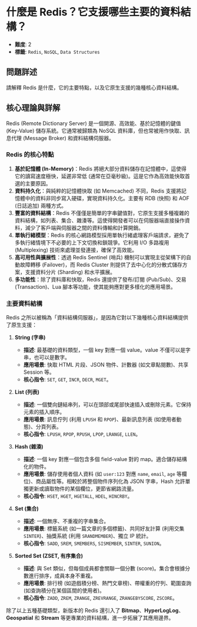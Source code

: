 # 什麼是 Redis？它支援哪些主要的資料結構？

- **難度**: 2
- **標籤**: `Redis`, `NoSQL`, `Data Structures`

## 問題詳述

請解釋 Redis 是什麼，它的主要特點，以及它原生支援的幾種核心資料結構。

## 核心理論與詳解

Redis (Remote Dictionary Server) 是一個開源、高效能、基於記憶體的鍵值 (Key-Value) 儲存系統。它通常被歸類為 NoSQL 資料庫，但也常被用作快取、訊息代理 (Message Broker) 和資料結構伺服器。

### Redis 的核心特點

1. **基於記憶體 (In-Memory)**：Redis 將絕大部分資料儲存在記憶體中，這使得它的讀寫速度極快，延遲非常低 (通常在亞毫秒級)。這是它作為高效能快取首選的主要原因。
2. **資料持久化**：與純粹的記憶體快取 (如 Memcached) 不同，Redis 支援將記憶體中的資料非同步寫入硬碟，實現資料持久化。主要有 RDB (快照) 和 AOF (日誌追加) 兩種方式。
3. **豐富的資料結構**：Redis 不僅僅是簡單的字串鍵值對，它原生支援多種複雜的資料結構，如列表、集合、雜湊等。這使得開發者可以在伺服器端直接操作資料，減少了客戶端與伺服器之間的資料傳輸和計算開銷。
4. **單執行緒模型**：Redis 的核心網路模型採用單執行緒處理客戶端請求，避免了多執行緒情境下不必要的上下文切換和鎖競爭。它利用 I/O 多路複用 (Multiplexing) 技術來處理並發連接，確保了高效能。
5. **高可用性與擴展性**：透過 Redis Sentinel (哨兵) 機制可以實現主從架構下的自動故障轉移 (Failover)，而 Redis Cluster 則提供了去中心化的分散式儲存方案，支援資料分片 (Sharding) 和水平擴展。
6. **多功能性**：除了資料庫和快取，Redis 還提供了發布/訂閱 (Pub/Sub)、交易 (Transaction)、Lua 腳本等功能，使其能夠應對更多樣化的應用場景。

### 主要資料結構

Redis 之所以被稱為「資料結構伺服器」，是因為它對以下幾種核心資料結構提供了原生支援：

1. **String (字串)**
    - **描述**: 最基礎的資料類型，一個 key 對應一個 value。value 不僅可以是字串，也可以是數字。
    - **應用場景**: 快取 HTML 片段、JSON 物件、計數器 (如文章點閱數)、共享 Session 等。
    - **核心指令**: `SET`, `GET`, `INCR`, `DECR`, `MGET`。

2. **List (列表)**
    - **描述**: 一個雙向鏈結串列，可以在頭部或尾部快速插入或刪除元素。它保持元素的插入順序。
    - **應用場景**: 訊息佇列 (利用 `LPUSH` 和 `RPOP`)、最新訊息列表 (如使用者動態)、分頁列表。
    - **核心指令**: `LPUSH`, `RPOP`, `RPUSH`, `LPOP`, `LRANGE`, `LLEN`。

3. **Hash (雜湊)**
    - **描述**: 一個 key 對應一個包含多個 field-value 對的 map。適合儲存結構化的物件。
    - **應用場景**: 儲存使用者個人資料 (如 `user:123` 對應 `name`, `email`, `age` 等欄位)、商品屬性等。相較於將整個物件序列化為 JSON 字串，Hash 允許單獨更新或讀取物件的某個欄位，更節省網路流量。
    - **核心指令**: `HSET`, `HGET`, `HGETALL`, `HDEL`, `HINCRBY`。

4. **Set (集合)**
    - **描述**: 一個無序、不重複的字串集合。
    - **應用場景**: 標籤系統 (如一篇文章的多個標籤)、共同好友計算 (利用交集 `SINTER`)、抽獎系統 (利用 `SRANDMEMBER`)、獨立 IP 統計。
    - **核心指令**: `SADD`, `SREM`, `SMEMBERS`, `SISMEMBER`, `SINTER`, `SUNION`。

5. **Sorted Set (ZSET, 有序集合)**
    - **描述**: 與 Set 類似，但每個成員都會關聯一個分數 (score)。集合會根據分數進行排序，成員本身不重複。
    - **應用場景**: 排行榜 (如遊戲積分榜、熱門文章榜)、帶權重的佇列、範圍查詢 (如查詢積分在某個區間的使用者)。
    - **核心指令**: `ZADD`, `ZREM`, `ZRANGE`, `ZREVRANGE`, `ZRANGEBYSCORE`, `ZSCORE`。

除了以上五種基礎類型，新版本的 Redis 還引入了 **Bitmap**、**HyperLogLog**、**Geospatial** 和 **Stream** 等更專業的資料結構，進一步拓展了其應用邊界。
